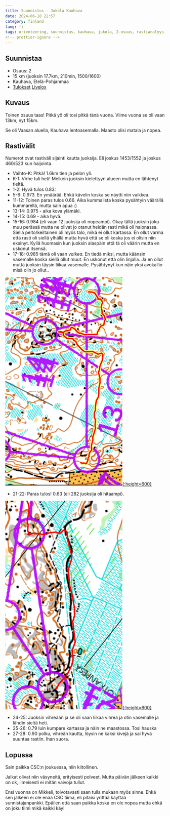 ```yaml
---
title: Suunnistus - Jukola Kauhava
date: 2024-06-18 22:57
category: finland
lang: fi
tags: orienteering, suunnistus, kauhava, jukola, 2-osuus, rastianalyysi, 
<!-- prettier-ignore -->
---
```


## Suunnistaa

- Osuus: 2
- 15 km (juoksin 17.7km, 210min, 1500/1600)
- Kauhava, Etelä-Pohjanmaa
- [Tulokset](https://online.jukola.com/tulokset/fi/j2024_ju/kilpailijat/1210/2/)
  [Livelox](https://www.livelox.com/Viewer/Lakia-Jukola-2024-Jukolan-Viesti/Jukolan-Viesti/2?classId=790631&relayLeg=2&tab=legView&leg=2)

## Kuvaus

Toinen osuus taas! Pitkä yö oli tosi pitkä tänä vuona. Viime vuona se oli vaan 13km, nyt 15km.

Se oli Vaasan aluella, Kauhava lentoasemalla. Maasto olisi matala ja nopea.

## Rastivälit

Numerot ovat rastiväli sijainti kautta juoksija. Eli joskus 1453/1552 ja joskus 460/523 kun haijointa.

- Vaihto-K: Pitkä! 1.6km tien ja pelon yli.
- K-1: Virhe tuli heti! Melkein juoksin kielettyyn alueen mutta en lähtenyt tieltä.
- 1-2: Hyvä tulos 0.83:
- 5-6: 0.973. En ymäärää. Ehkä kävelin koska se näytti niin vaikkea.
- 11-12: Toinen paras tulos 0.66. Aika kummalista koska pysähtyin väärällä kummarellä,
         mutta sain apua :)
- 13-14: 0.975 - aika kova ylämäki.
- 14-15: 0.69 - aika hyvä.
- 15-16: 0.984 (eli vaan 12 juoksija oli nopeampi). Okay tällä juoksin joku muu perässä
         mutta ne olivat jo otanut heidän rasti mikä oli haionassa. Siellä pelto/keiltainen
         oli myös talo, mikä ei ollut kartassa. En ollut varma että rasti oli siellä ylhällä
         mutta hyvä että se oli koska jos ei olisin niin eksinyt.
         Kyllä huomasin kun juoksin alaspäin että tä oli väärin mutta en uskonut itsensä.
- 17-18: 0.985 tämä oli vaan _vaikea_. En tiedä miksi, mutta käänsin vasemalle koska siellä
         ollut muut. En uskonut että olin linjalla. Ja en ollut muttä juoksin täysin
         liikaa vasemalle. Pysähtynyt kun näin yksi avokallio misä olin jo ollut..

[![from rasti 17 to 18](images/f.2024.jukola.17-18.png "17-18"){:height=600}](images/f.2024.jukola.17-18.png)


- 21-22: Paras tulos! 0.63 (eli 282 juoksija oli hitaampi). 

[![from rasti 21 to 22](images/f.2024.jukola.21-22.png "21-22"){:height=600}](images/f.2024.jukola.21-22.png)

- 24-25: Juoksin vihreään ja se oli vaan liikaa vihreä ja otin vasemalle ja lähdin sieltä heti. 
- 25-26: 0.79 luin kumpare kartassa ja näin ne maastossa. Tosi hauska
- 27-28: 0.90 polku, vihreän kautta, löysin ne kaksi kivejä ja sai hyvä suuntaa rastiin. Ihan suora.


## Lopussa

Sain paikka CSC:n joukuessa, niin kiitollinen. 

Jalkat olivat niin väsyneitä, erityisesti polveet. Mutta päivän jälkeen kaikki on ok, ilmeisesti ei mitän vaivoja
tullut.

Ensi vuonna on Mikkeli, toivotavasti saan tulla mukaan myös sinne. Ehkä sen jälkeen ei ole enää CSC tiima, eli pitäisi
yrittää käyttää sunnistajanpankki. Epäilen että saan paikka koska en ole nopea mutta ehkä on joku tiimi mikä kaikki käy!
